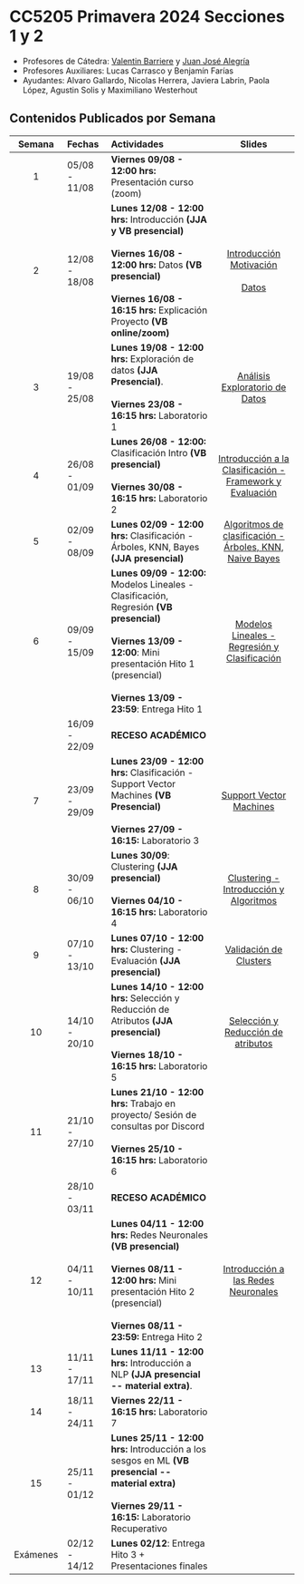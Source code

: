 # CC5205 Primavera 2024 Secciones 1 y 2

- Profesores de Cátedra: [Valentin Barriere](https://dcc.uchile.cl/pregrado/academico/valentin-barriere) y [Juan José Alegría](https://www.linkedin.com/in/juanjo-alegr%C3%ADa/)
- Profesores Auxiliares: Lucas Carrasco y Benjamín Farías
- Ayudantes: Alvaro Gallardo, Nicolas Herrera, Javiera Labrin, Paola López, Agustin Solis y Maximiliano Westerhout

## Contenidos Publicados por Semana

|  Semana  | Fechas        | Actividades                                                                                                                                                                                                             |                                                                                                       Slides                                                                                                       |
| :------: | :------------ | :---------------------------------------------------------------------------------------------------------------------------------------------------------------------------------------------------------------------- | :----------------------------------------------------------------------------------------------------------------------------------------------------------------------------------------------------------------: |
|    1     | 05/08 - 11/08 | **Viernes 09/08 - 12:00 hrs:** Presentación curso (zoom)                                                                                                                                                                |                                                                                                                                                                                                                    |
|    2     | 12/08 - 18/08 | **Lunes 12/08 - 12:00 hrs:** Introducción **(JJA y VB presencial)**<br/><br/>**Viernes 16/08 - 12:00 hrs:** Datos **(VB presencial)**<br/><br/>**Viernes 16/08 - 16:15 hrs:** Explicación Proyecto **(VB online/zoom)** | [Introducción Motivación](https://drive.google.com/file/d/1wQgS2ymmROgOiHRkiLqQaqBtvKJCXG_P/view?usp=sharing)<br/><br/>[Datos](https://drive.google.com/file/d/1cgaFdskQDS79cuB1pCdY0CuCJaARLiSo/view?usp=sharing) |
|    3     | 19/08 - 25/08 | **Lunes 19/08 - 12:00 hrs:** Exploración de datos **(JJA Presencial)**.<br/><br/>**Viernes 23/08 - 16:15 hrs:** Laboratorio 1                                                                                           |                                                     [Análisis Exploratorio de Datos](https://docs.google.com/presentation/d/15Tiz9hvavn5n0T3rtWowvXrD30N0JA_H)                                                     |
|    4     | 26/08 - 01/09 | **Lunes 26/08 - 12:00:** Clasificación Intro **(VB presencial)** <br/><br/>**Viernes 30/08 - 16:15 hrs:** Laboratorio 2                                                                                                 |                                   [Introducción a la Clasificación - Framework y Evaluación](https://drive.google.com/file/d/1Ig0SeBtp_ONIOToj-LL9pomJ2SQwjyVj/view?usp=sharing)                                   |
|    5     | 02/09 - 08/09 | **Lunes 02/09 - 12:00 hrs:** Clasificación - Árboles, KNN, Bayes **(JJA presencial)**                                                                                                                                   |                   [Algoritmos de clasificación - Árboles, KNN, Naive Bayes](https://docs.google.com/presentation/d/1I6GMbfXhdgdmGe-sdUTjyl4GgfGdr5f48h6F9G1lIJI/edit#slide=id.g24500c4e55d_0_1)                    |
|    6     | 09/09 - 15/09 | **Lunes 09/09 - 12:00:** Modelos Lineales - Clasificación, Regresión **(VB presencial)**<br/><br/>**Viernes 13/09 - 12:00**: Mini presentación Hito 1 (presencial) <br/><br/> **Viernes 13/09 - 23:59**: Entrega Hito 1 |                                         [Modelos Lineales - Regresión y Clasificación](https://drive.google.com/file/d/1YD8AL7inU1FwseCgSf_4Hv7kyvDZFcJN/view?usp=sharing)                                         |
|          | 16/09 - 22/09 | **RECESO ACADÉMICO**                                                                                                                                                                                                    |                                                                                                                                                                                                                    |
|    7     | 23/09 - 29/09 | **Lunes 23/09 - 12:00 hrs:** Clasificación - Support Vector Machines **(VB Presencial)**<br/><br/>**Viernes 27/09 - 16:15:** Laboratorio 3                                                                              |                                                   [Support Vector Machines](https://drive.google.com/file/d/1N8-VqXXLOcOPgDFpuFErKwOuhIduXLJ-/view?usp=sharing)                                                    |
|    8     | 30/09 - 06/10 | **Lunes 30/09**: Clustering **(JJA presencial)**<br/><br/>**Viernes 04/10 - 16:15 hrs:** Laboratorio 4                                                                                                                  |                                   [Clustering - Introducción y Algoritmos](https://docs.google.com/presentation/d/15v1N-gvjy1kpcH_K3gmsM1qn3bWnbUD3ttt6DMWnD4U/edit?usp=sharing)                                   |
|    9     | 07/10 - 13/10 | **Lunes 07/10 - 12:00 hrs:** Clustering - Evaluación **(JJA presencial)**                                                                                                                                               |                                           [Validación de Clusters](https://docs.google.com/presentation/d/1T96jGSA3SdSsKLZbhx29W4XAsi4AfFEe_cgNKFNqGEM/edit?usp=sharing)                                           |
|    10    | 14/10 - 20/10 | **Lunes 14/10 - 12:00 hrs:** Selección y Reducción de Atributos **(JJA presencial)**<br/><br/>**Viernes 18/10 - 16:15 hrs:** Laboratorio 5                                                                              |                                   [Selección y Reducción de atributos](https://docs.google.com/presentation/d/1QiJb2zXmNpOOfd-e_ifNoE9Ga7NgGHKVvUhpNnZgPKg/edit?usp=drive_link)                                    |
|    11    | 21/10 - 27/10 | **Lunes 21/10 - 12:00 hrs:** Trabajo en proyecto/ Sesión de consultas por Discord <br/><br/>**Viernes 25/10 - 16:15 hrs:** Laboratorio 6                                                                                |
|          | 28/10 - 03/11 | **RECESO ACADÉMICO**                                                                                                                                                                                                    |                                                                                                                                                                                                                    |
|    12    | 04/11 - 10/11 | **Lunes 04/11 - 12:00 hrs:** Redes Neuronales **(VB presencial)**<br/><br/>**Viernes 08/11 - 12:00 hrs:** Mini presentación Hito 2 (presencial) <br/><br/>**Viernes 08/11 - 23:59:** Entrega Hito 2                     |                                             [Introducción a las Redes Neuronales](https://drive.google.com/file/d/1VLx0bgLPqKX641CNDV73AP2vd3ie6O2E/view?usp=sharing)                                              |
|    13    | 11/11 - 17/11 | **Lunes 11/11 - 12:00 hrs:** Introducción a NLP **(JJA presencial -- material extra)**.                                                                                                                                 |                                                                                                                                                                                                                    |
|    14    | 18/11 - 24/11 | **Viernes 22/11 - 16:15 hrs:** Laboratorio 7                                                                                                                                                                            |                                                                                                                                                                                                                    |
|    15    | 25/11 - 01/12 | **Lunes 25/11 - 12:00 hrs:** Introducción a los sesgos en ML **(VB presencial -- material extra)**<br/><br/>**Viernes 29/11 - 16:15:** Laboratorio Recuperativo<br/>                                                    |                                                                                                                                                                                                                    |
| Exámenes | 02/12 - 14/12 | **Lunes 02/12**: Entrega Hito 3 + Presentaciones finales<br/>                                                                                                                                                           |                                                                                                                                                                                                                    |
